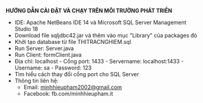 **HƯỚNG DẪN CÀI ĐẶT VÀ CHẠY TRÊN MÔI TRƯỜNG PHÁT TRIỂN**
* IDE: Apache NetBeans IDE 14 và Microsoft SQL Server Management Studio 18
* Download file sqljdbc42.jar và thêm vào mục "Library" của packages đó
* Khởi tạo database từ file THITRACNGHIEM.sql
* Run Server: Server.java
* Run Client: formClient.java
* Địa chỉ: localhost - Cổng port: 1433 - Servername: localhost:1433 - Username: sa - Password: 123 
* Tìm hiểu cách thay đổi cổng port cho SQL Server 
* Thông tin liên hệ: 
  - Email: minhhieupham2002@gmail.com
  - Facebook: fb.com/minhhieupham.it
